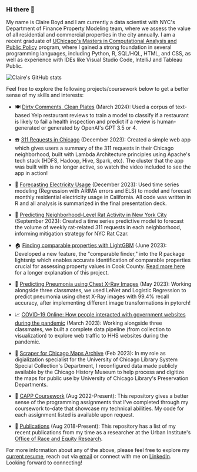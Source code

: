 ### Hi there 👋 

My name is Claire Boyd and I am currently a data scientist with NYC's Department of Finance Property Modeling team, where we assess the value of all residential and commercial properties in the city annually. I am a recent graduate of [UChicago's Masters in Computational Analysis and Public Policy](https://capp.uchicago.edu/) program, where I gained a strong foundation in several programming languages, including Python, R, SQL/HQL, HTML, and CSS, as well as experience with IDEs like Visual Studio Code, IntelliJ and Tableau Public.

![Claire's GitHub stats](https://github-readme-stats.vercel.app/api?username=claireboyd&show_icons=true&theme=transparent&rank_icon=github&hide=stars&show=prs_merged_percentage)

Feel free to explore the following projects/coursework below to get a better sense of my skills and interests: 

* 🍽️ [Dirty Comments, Clean Plates](https://github.com/claireboyd/dirty_comments_and_clean_plates) (March 2024): Used a corpus of text-based Yelp restaurant reviews to train a model to classify if a restaurant is likely to fail a health inspection and predict if a review is human-generated or generated by OpenAI's GPT 3.5 or 4.

* ☎️ [311 Requests in Chicago](https://github.com/claireboyd/311requests_chicago) (December 2023): Created a simple web app which gives users a summary of the 311 requests in their Chicago neighborhood, built with Lambda Architecture principles using Apache's tech stack (HDFS, Hadoop, Hive, Spark, etc). The cluster that the app was built with is no longer active, so watch the video included to see the app in action!

* 🔌 [Forecasting Electricity Usage](https://github.com/claireboyd/watts-up-ca) (December 2023): Used time series modeling (Regression with ARIMA errors and ELS) to model and forecast monthly residential electricity usage in California. All code was written in R and all analysis is summarized in the final presentation deck.

* 🐀 [Predicting Neighborhood-Level Rat Activity in New York City](https://github.com/claireboyd/predicting_rats_nyc) (September 2023): Created a time series predictive model to forecast the volume of weekly rat-related 311 requests in each neighborhood, informing mitigation strategy for NYC Rat Czar.

* 🏠 [Finding comparable properties with LightGBM](https://github.com/claireboyd/comparable_property_finder) (June 2023): Developed a new feature, the "comparable finder," into the R package lightsnip which enables accurate identification of comparable properties crucial for assessing property values in Cook County. [Read more here](https://ccao-data.github.io/lightsnip/articles/finding-comps.html) for a longer explanation of this project.

* 🩻 [Predicting Pneumonia using Chest X-Ray Images](https://github.com/claireboyd/silent_p) (May 2023): Working alongside three classmates, we used LeNet and Logistic Regression to predict pneumonia using chest X-Ray images with 99.4% recall accuracy, after implementing different image transformations in pytorch!

* 📈 [COVID-19 Online: How people interacted with government websites during the pandemic](https://github.com/claireboyd/covid19_online) (March 2023): Working alongside three classmates, we built a complete data pipeline (from collection to visualization) to explore web traffic to HHS websites during the pandemic.

* 📖 [Scraper for Chicago Maps Archive](https://github.com/claireboyd/chicagomaps_scraper) (Feb 2023): In my role as digialization specialist for the University of Chicago Library System Special Collection's Department, I reconfigured data made publicly available by the Chicago History Museum to help process and digitize the maps for public use by University of Chicago Library's Preservation Departments.

* 📓 [CAPP Coursework](https://github.com/claireboyd/capp_coursework) (Aug 2022-Present): This repository gives a better sense of the programming assignments that I've completed through my coursework to-date that showcase my technical abilities. My code for each assignment listed is available upon request.

* 📝 [Publications](https://github.com/claireboyd/publications) (Aug 2018-Present): This repository has a list of my recent publications from my time as a researcher at the Urban Institute's [Office of Race and Equity Research](https://www.urban.org/policy-centers/office-race-and-equity-research).

For more information about any of the above, please feel free to explore my [current resume](https://github.com/claireboyd/claireboyd/blob/main/resumes/ClaireBoyd_Resume_Mar2024.pdf), reach out via [email](mailto:claire.k.boyd@gmail.com) or connect with me on [LinkedIn](https://www.linkedin.com/in/claire-boyd/). Looking forward to connecting!
